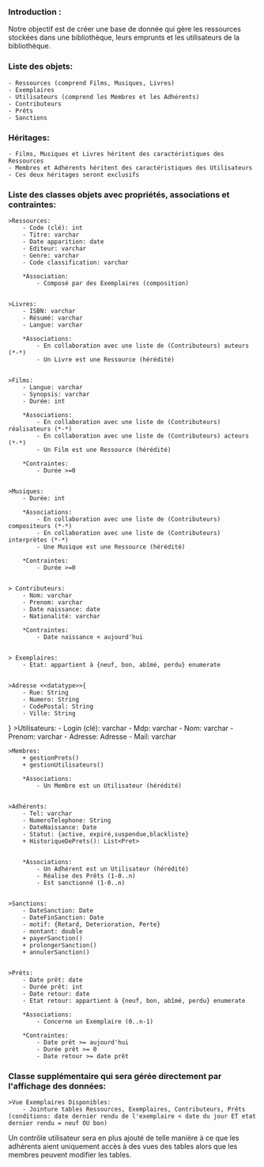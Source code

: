 ### Introduction :

Notre objectif est de créer une base de donnée qui gère les ressources stockées dans une bibliothèque, leurs emprunts et les utilisateurs de la bibliothèque.

### Liste des objets:
	- Ressources (comprend Films, Musiques, Livres)
	- Exemplaires
	- Utilisateurs (comprend les Membres et les Adhérents)
	- Contributeurs
	- Prêts
	- Sanctions


### Héritages:
	- Films, Musiques et Livres héritent des caractéristiques des Ressources
	- Membres et Adhérents héritent des caractéristiques des Utilisateurs
	- Ces deux héritages seront exclusifs


### Liste des classes objets avec propriétés, associations et contraintes:

	>Ressources:
		- Code (clé): int
		- Titre: varchar
		- Date apparition: date
		- Editeur: varchar
		- Genre: varchar
		- Code classification: varchar

		*Association:
		    - Composé par des Exemplaires (composition)


	>Livres:
		- ISBN: varchar
		- Résumé: varchar
		- Langue: varchar

		*Associations:
		    - En collaboration avec une liste de (Contributeurs) auteurs (*-*)
			- Un Livre est une Ressource (hérédité)


	>Films:
		- Langue: varchar
        - Synopsis: varchar
        - Durée: int

		*Associations:
		    - En collaboration avec une liste de (Contributeurs) réalisateurs (*-*)
            - En collaboration avec une liste de (Contributeurs) acteurs (*-*)
			- Un Film est une Ressource (hérédité)

		*Contraintes:
		    - Durée >=0


	>Musiques:
		- Durée: int

		*Associations:
		    - En collaboration avec une liste de (Contributeurs) compositeurs (*-*)
            - En collaboration avec une liste de (Contributeurs) interprètes (*-*)
			- Une Musique est une Ressource (hérédité)

		*Contraintes:
		    - Durée >=0


	> Contributeurs:
		- Nom: varchar
		- Prenom: varchar
        - Date naissance: date
        - Nationalité: varchar
			
		*Contraintes:
		    - Date naissance < aujourd'hui
		

	> Exemplaires:
		- Etat: appartient à {neuf, bon, abîmé, perdu} enumerate

		
	>Adresse <<datatype>>{
		- Rue: String
		- Numero: String
		- CodePostal: String
		- Ville: String
}
	>Utilisateurs:
		- Login (clé): varchar
        - Mdp: varchar
        - Nom: varchar
        - Prenom: varchar
        - Adresse: Adresse
        - Mail: varchar


	>Membres:
	    + gestionPrets()
        + gestionUtilisateurs()

		*Associations:
			- Un Membre est un Utilisateur (hérédité)


	>Adhérents:
		- Tel: varchar
		- NumeroTelephone: String
		- DateNaissance: Date
		- Statut: {active, expiré,suspendue,blackliste}
		+ HistoriqueDePrets(): List<Pret>


		*Associations:
		    - Un Adhérent est un Utilisateur (hérédité)
		    - Réalise des Prêts (1-0..n)
			- Est sanctionné (1-0..n)


    >Sanctions:
		- DateSanction: Date
		- DateFinSanction: Date
		- motif: {Retard, Deterioration, Perte}
		- montant: double
		+ payerSanction()
		+ prolongerSanction()
		+ annulerSanction()


	>Prêts:
		- Date prêt: date
		- Durée prêt: int
        - Date retour: date
        - Etat retour: appartient à {neuf, bon, abîmé, perdu} enumerate

		*Associations:
		    - Concerne un Exemplaire (0..n-1)

		*Contraintes:
		    - Date prêt >= aujourd'hui
			- Durée prêt >= 0
			- Date retour >= date prêt


### Classe supplémentaire qui sera gérée directement par l'affichage des données:

	>Vue Exemplaires Disponibles:
		- Jointure tables Ressources, Exemplaires, Contributeurs, Prêts (conditions: date dernier rendu de l'exemplaire < date du jour ET etat dernier rendu = neuf OU bon)
    

Un contrôle utilisateur sera en plus ajouté de telle manière à ce que les adhérents aient uniquement accès à des vues des tables alors que les membres peuvent modifier les tables.

